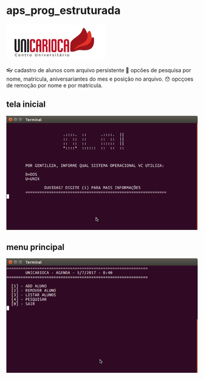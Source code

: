 # aps_prog_estruturada

![UniCarioca Logo](img/uni2.jpg)

 :eyeglasses:
cadastro de alunos com arquivo persistente  :floppy_disk:
opcões de pesquisa por nome, matricula, aniversariantes do mes e posição no arquivo.  :hushed:
opcçoes de remoção por nome e por matricula.
## tela inicial
![tela inicial](img/ini.png)

## menu principal
![menu principal](img/main.png)
